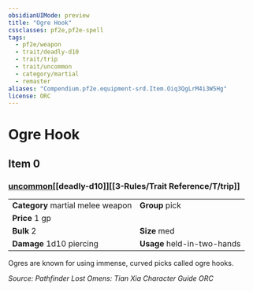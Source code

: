```yaml
---
obsidianUIMode: preview
title: "Ogre Hook"
cssclasses: pf2e,pf2e-spell
tags:
  - pf2e/weapon
  - trait/deadly-d10
  - trait/trip
  - trait/uncommon
  - category/martial
  - remaster
aliases: "Compendium.pf2e.equipment-srd.Item.Oiq3QgLrM4i3W5Hg"
license: ORC
---
```

# Ogre Hook
## Item 0
### [uncommon](uncommon.md "Uncommon Rarity Trait")[[deadly-d10]][[3-Rules/Trait Reference/T/trip]]

|  |  |
| -- | -- |
| **Category** martial melee weapon | **Group** pick |
| **Price** 1 gp |  |
| **Bulk** 2 | **Size** med |
| **Damage** 1d10 piercing  | **Usage** held-in-two-hands |



Ogres are known for using immense, curved picks called ogre hooks.

*Source: Pathfinder Lost Omens: Tian Xia Character Guide*
*ORC*